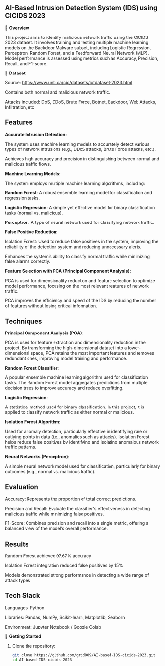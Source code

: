 ## AI-Based Intrusion Detection System (IDS) using CICIDS 2023

📌 **Overview**

This project aims to identify malicious network traffic using the CICIDS 2023 dataset. It involves training and testing multiple machine learning models on the Backdoor Malware subset, including Logistic Regression, Perceptron, Random Forest, and a Feedforward Neural Network (MLP). Model performance is assessed using metrics such as Accuracy, Precision, Recall, and F1-score.

📂 **Dataset**

Source: https://www.unb.ca/cic/datasets/iotdataset-2023.html

Contains both normal and malicious network traffic.

Attacks included: DoS, DDoS, Brute Force, Botnet, Backdoor, Web Attacks, Infiltration, etc

## Features
**Accurate Intrusion Detection:**

The system uses machine learning models to accurately detect various types of network intrusions (e.g., DDoS attacks, Brute Force attacks, etc.).

Achieves high accuracy and precision in distinguishing between normal and malicious traffic flows.

**Machine Learning Models:**

The system employs multiple machine learning algorithms, including:

**Random Forest**: A robust ensemble learning model for classification and regression tasks.

**Logistic Regression**: A simple yet effective model for binary classification tasks (normal vs. malicious).

**Perceptron**: A type of neural network used for classifying network traffic.

**False Positive Reduction:**

Isolation Forest: Used to reduce false positives in the system, improving the reliability of the detection system and reducing unnecessary alerts.

Enhances the system’s ability to classify normal traffic while minimizing false alarms correctly.

**Feature Selection with PCA (Principal Component Analysis):**

PCA is used for dimensionality reduction and feature selection to optimize model performance, focusing on the most relevant features of network traffic.

PCA improves the efficiency and speed of the IDS by reducing the number of features without losing critical information.

## Techniques
**Principal Component Analysis (PCA)**:

PCA is used for feature extraction and dimensionality reduction in the project. By transforming the high-dimensional dataset into a lower-dimensional space, PCA retains the most important features and removes redundant ones, improving model training and performance.

**Random Forest Classifier**:

A popular ensemble machine learning algorithm used for classification tasks. The Random Forest model aggregates predictions from multiple decision trees to improve accuracy and reduce overfitting.

**Logistic Regression**:

A statistical method used for binary classification. In this project, it is applied to classify network traffic as either normal or malicious.

**Isolation Forest Algorithm**:

Used for anomaly detection, particularly effective in identifying rare or outlying points in data (i.e., anomalies such as attacks). Isolation Forest helps reduce false positives by identifying and isolating anomalous network traffic patterns.

**Neural Networks (Perceptron)**:

A simple neural network model used for classification, particularly for binary outcomes (e.g., normal vs. malicious traffic).


## Evaluation

Accuracy: Represents the proportion of total correct predictions.

Precision and Recall: Evaluate the classifier's effectiveness in detecting malicious traffic while minimizing false positives.

F1-Score: Combines precision and recall into a single metric, offering a balanced view of the model’s overall performance.

## Results

Random Forest achieved 97.67% accuracy

Isolation Forest integration reduced false positives by 15%

Models demonstrated strong performance in detecting a wide range of attack types

## Tech Stack

Languages: Python

Libraries: Pandas, NumPy, Scikit-learn, Matplotlib, Seaborn

Environment: Jupyter Notebook / Google Colab

🚀 **Getting Started**
1. Clone the repository:
   ```bash
   git clone https://github.com/grid009/AI-based-IDS-cicids-2023.git
   cd AI-based-IDS-cicids-2023



